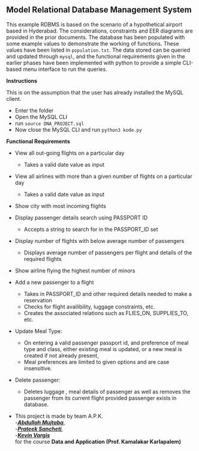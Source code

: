 ## Model Relational Database Management System

This example RDBMS is based on the scenario of a hypothetical airport based in Hyderabad.
The considerations, constraints and EER diagrams are provided in the prior documents. The database has been populated with some example values to demonstrate the working of functions. These values have been listed in `population.txt`.
The data stored can be queried and updated through `mysql`, and the functional requirements given in the earlier phases have been implemented with python to provide a simple CLI-based menu interface to run the queries.

**Instructions**

This is on the assumption that the user has already installed the MySQL client.

- Enter the folder
- Open the MySQL CLI
- run `source DNA_PROJECT.sql`
- Now close the MySQL CLI and run `python3 kode.py`

**Functional Requirements**

- View all out-going flights on a particular day
    - Takes a valid date value as input

- View all airlines with more than a given number of flights on a particular day
    - Takes a valid date value as input

- Show city with most incoming flights

- Display passenger details search using PASSPORT ID
    - Accepts a string to search for in the PASSPORT_ID set

- Display number of flights with below average number of passengers
    - Displays average number of passengers per flight and details of the required flights

- Show airline flying the highest number of minors

- Add a new passenger to a flight
    - Takes in PASSPORT_ID and other required details needed to make a reservation
    - Checks for flight availibility, luggage constraints, etc.
    - Creates the associated relations such as FLIES_ON, SUPPLIES_TO, etc.

- Update Meal Type:
    - On entering a valid passenger passport id, and preference of meal type and class, either existing meal is updated, or a new meal is created if not already present,
    - Meal preferences are limited to given options and are case insensitive.


- Delete passenger:
    - Deletes luggage , meal details of passenger as well as removes the passenger from its current flight provided passenger exists in database.

- This project is made by team A.P.K.  
    -***[Abdullah Mujtaba](https://github.com/abd808)***,  
    -***[Prateek Sancheti](https://github.com/psancheti110)***,  
    -***[Kevin Vargis](https://github.com/KevinVargis)***  
    for the course **Data and Application (Prof. Kamalakar Karlapalem)**

